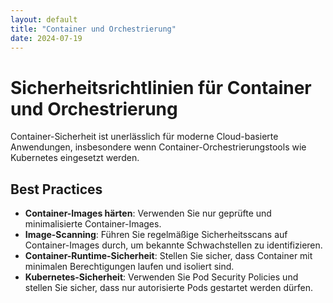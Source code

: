 ```yaml
---
layout: default
title: "Container und Orchestrierung"
date: 2024-07-19
---
```


# Sicherheitsrichtlinien für Container und Orchestrierung

Container-Sicherheit ist unerlässlich für moderne Cloud-basierte Anwendungen, insbesondere wenn Container-Orchestrierungstools wie Kubernetes eingesetzt werden.

## Best Practices
- **Container-Images härten**: Verwenden Sie nur geprüfte und minimalisierte Container-Images.
- **Image-Scanning**: Führen Sie regelmäßige Sicherheitsscans auf Container-Images durch, um bekannte Schwachstellen zu identifizieren.
- **Container-Runtime-Sicherheit**: Stellen Sie sicher, dass Container mit minimalen Berechtigungen laufen und isoliert sind.
- **Kubernetes-Sicherheit**: Verwenden Sie Pod Security Policies und stellen Sie sicher, dass nur autorisierte Pods gestartet werden dürfen.
